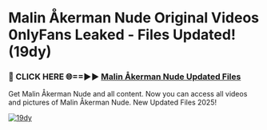 # Malin Åkerman Nude Original Videos 0nlyFans Leaked - Files Updated! (19dy)

<h3>🔴 CLICK HERE 🌐==►► <a href="https://tinyurl.com/yrmya6cz" rel="nofollow">Malin Åkerman Nude Updated Files</a></h3>

Get Malin Åkerman Nude and all content. Now you can access all videos and pictures of Malin Åkerman Nude. New Updated Files 2025!

[![19dy](https://i.imgur.com/FMdXYCs.gif)](https://tinyurl.com/yrmya6cz)
